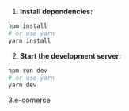 1. **Install dependencies:**

```bash
npm install
# or use yarn
yarn install
```

2. **Start the development server:**

```bash
npm run dev
# or use yarn
yarn dev
```

3.e-comerce
